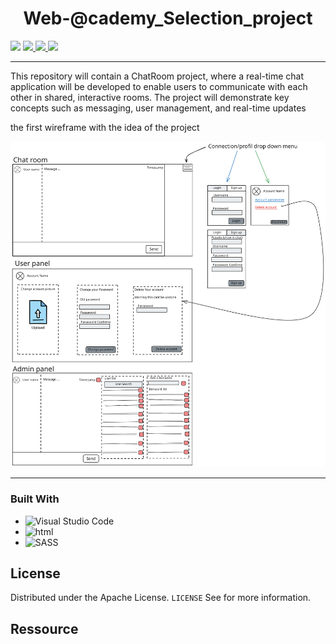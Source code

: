 
<h1 align="center">Web-@cademy_Selection_project</h1>
<p> 
    <img src='https://img.shields.io/badge/Mail-Renaud.Baussart%40proton.me-purple'/>
    <a href='https://www.linkedin.com/in/renaud-baussart-278b362bb/'>
        <img src='https://img.shields.io/badge/linkedin-blue' />
    </a>
    <a href='https://twitter.com/RenaudBaussart'>
        <img src='https://img.shields.io/badge/Twitter%20%2F%20X-grey'/>
    </a>
    <a href='https://github.com/RenaudBaussart/Memo-CheatSheet'>
        <img src='https://img.shields.io/badge/My%20cheat%20sheet-lightyellow'/>
     </a>
     
</p>

---

<p>
This repository will contain a ChatRoom project, where a real-time chat application will be developed to enable users to communicate with each other in shared, interactive rooms. The project will demonstrate key concepts such as messaging, user management, and real-time updates</p>

<p>the first wireframe with the idea of the project</p>
<img src="doc\Wire frame 1.svg" style="width: 70vw; height: auto"/>

---

### Built With
- ![Visual Studio Code](https://img.shields.io/badge/Visual%20Studio%20Code-0078d7.svg?style=for-the-badge&logo=visual-studio-code&logoColor=white)
- ![html](https://img.shields.io/badge/HTML5-E34F26?style=for-the-badge&logo=html5&logoColor=white)
- ![SASS](https://img.shields.io/badge/Sass-CC6699?style=for-the-badge&logo=sass&logoColor=white)
## License

Distributed under the Apache License. `LICENSE` See for more information.

## Ressource
